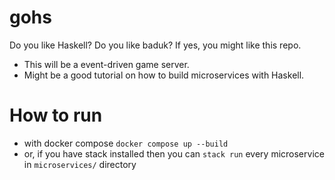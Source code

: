 # gohs
Do you like Haskell? Do you like baduk? If yes, you might like this repo.

* This will be a event-driven game server. 
* Might be a good tutorial on how to build microservices with Haskell.
  
# How to run
 * with docker compose `docker compose up --build`
 * or, if you have stack installed then you can `stack run` every microservice in `microservices/` directory
